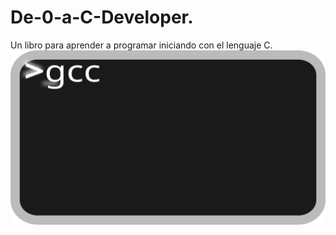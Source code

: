 # De-0-a-C-Developer.
Un libro para aprender a programar iniciando con el lenguaje C.
![Terminal](/Imagenes/interprete.svg)

